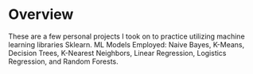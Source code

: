 # Overview

These are a few personal projects I took on to practice utilizing machine learning libraries Sklearn. 
ML Models Employed: Naive Bayes, K-Means, Decision Trees, K-Nearest Neighbors, Linear Regression, Logistics Regression, and Random Forests. 